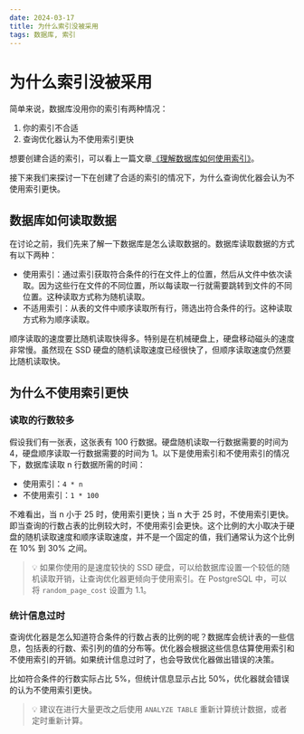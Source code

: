 ```yaml
---
date: 2024-03-17
title: 为什么索引没被采用
tags: 数据库, 索引
---
```


# 为什么索引没被采用

简单来说，数据库没用你的索引有两种情况：

1. 你的索引不合适
2. 查询优化器认为不使用索引更快

想要创建合适的索引，可以看上一篇文章[《理解数据库如何使用索引》](./01-理解数据库怎么使用索引.md)。

接下来我们来探讨一下在创建了合适的索引的情况下，为什么查询优化器会认为不使用索引更快。

## 数据库如何读取数据

在讨论之前，我们先来了解一下数据库是怎么读取数据的。数据库读取数据的方式有以下两种：

- 使用索引：通过索引获取符合条件的行在文件上的位置，然后从文件中依次读取。因为这些行在文件的不同位置，所以每读取一行就需要跳转到文件的不同位置。这种读取方式称为随机读取。
- 不适用索引：从表的文件中顺序读取所有行，筛选出符合条件的行。这种读取方式称为顺序读取。

顺序读取的速度要比随机读取快得多。特别是在机械硬盘上，硬盘移动磁头的速度非常慢。虽然现在 SSD 硬盘的随机读取速度已经很快了，但顺序读取速度仍然要比随机读取快。

## 为什么不使用索引更快

### 读取的行数较多

假设我们有一张表，这张表有 100 行数据。硬盘随机读取一行数据需要的时间为 4，硬盘顺序读取一行数据需要的时间为 1。以下是使用索引和不使用索引的情况下，数据库读取 n 行数据所需的时间：

- 使用索引：`4 * n`
- 不使用索引：`1 * 100`

不难看出，当 n 小于 25 时，使用索引更快；当 n 大于 25 时，不使用索引更快。即当查询的行数占表的比例较大时，不使用索引会更快。这个比例的大小取决于硬盘的随机读取速度和顺序读取速度，并不是一个固定的值，我们通常认为这个比例在 10% 到 30% 之间。

> 💡 如果你使用的是速度较快的 SSD 硬盘，可以给数据库设置一个较低的随机读取开销，让查询优化器更倾向于使用索引。在 PostgreSQL 中，可以将 `random_page_cost` 设置为 1.1。

### 统计信息过时

查询优化器是怎么知道符合条件的行数占表的比例的呢？数据库会统计表的一些信息，包括表的行数、索引列的值的分布等。优化器会根据这些信息估算使用索引和不使用索引的开销。如果统计信息过时了，也会导致优化器做出错误的决策。

比如符合条件的行数实际占比 5%，但统计信息显示占比 50%，优化器就会错误的认为不使用索引更快。

> 💡 建议在进行大量更改之后使用 `ANALYZE TABLE` 重新计算统计数据，或者定时重新计算。
